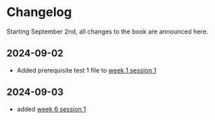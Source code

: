 # Changelog

Starting September 2nd, all changes to the book are announced here.

## 2024-09-02
- Added prerequisite test 1 file to [week 1 session 1](week_1/session_1/intro.md)

## 2024-09-03
- added [week 6 session 1](week_6/session_1/intro.ipynb)